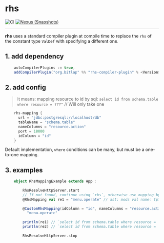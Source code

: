 # rhs

![CI][Badge-CI] [![Nexus (Snapshots)][Badge-Snapshots]][Link-Snapshots]

[Badge-CI]: https://github.com/bitlap/rhs/actions/workflows/ScalaCI.yml/badge.svg
[Badge-Snapshots]: https://img.shields.io/nexus/s/org.bitlap/rhs-compiler-plugin_3?server=https%3A%2F%2Fs01.oss.sonatype.org
[Link-Snapshots]: https://s01.oss.sonatype.org/content/repositories/snapshots/org/bitlap/rhs-compiler-plugin_3

----

**rhs** uses a standard compiler plugin at compile time to replace the `rhs` of the constant type `ValDef` with specifying a different one.

## 1. add dependency

```scala
    autoCompilerPlugins := true,
    addCompilerPlugin("org.bitlap" %% "rhs-compiler-plugin" % <Version>)
```

## 2. add config

> It means: mapping resource to id by sql: `select id from schema.table where resource = ???"` // Will only take one
```scala
    rhs-mapping {
      url = "jdbc:postgresql://localhost/db"
      tableName = "schema.table"
      nameColumns = "resource.action"
      port = 18000
      idColumn = "id"
    }
```

Default implementation, `where` conditions can be many, but must be a one-to-one mapping.

## 3. examples

```scala
    object RhsMappingExample extends App :
        
        RhsResolveHttpServer.start
        // If not found, continue using `rhs`, otherwise use mapping by sql.
        @RhsMapping val re1 = "menu.operate" // ast: mods val name: tpt = rhs
        
        @CustomRhsMapping(idColumn = "id", nameColumns = "resource.action", tableName = "schema.table") val re2 =
          "menu.operate"
        
        println(re1) // `select id from schema.table where resource = 'menu' and action = 'operate'`
        println(re2) // `select id from schema.table where resource = 'menu' and action = 'operate'`
        
        RhsResolveHttpServer.stop
```

